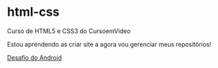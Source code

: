 # html-css
 Curso de HTML5 e CSS3 do CursoemVideo

 Estou aprendendo as criar site a agora vou gerenciar meus repositórios!

 <a href="https://alekbruno.github.io/html-css/exerc%C3%ADcios/ex001/index.html">Desafio do Android</a>